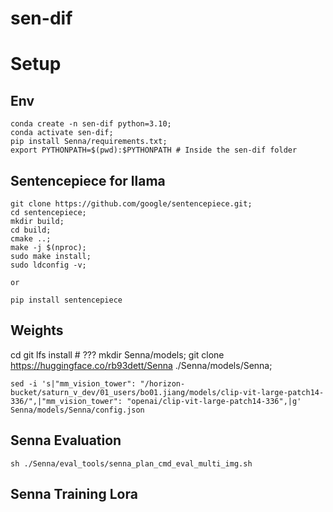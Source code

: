 # sen-dif

# Setup

## Env
    conda create -n sen-dif python=3.10;
    conda activate sen-dif;
    pip install Senna/requirements.txt;
    export PYTHONPATH=$(pwd):$PYTHONPATH # Inside the sen-dif folder

## Sentencepiece for llama
    git clone https://github.com/google/sentencepiece.git;
    cd sentencepiece;
    mkdir build;
    cd build;
    cmake ..;
    make -j $(nproc);
    sudo make install;
    sudo ldconfig -v;

    or

    pip install sentencepiece


## Weights
cd 
git lfs install # ???
    mkdir Senna/models;
    git clone https://huggingface.co/rb93dett/Senna ./Senna/models/Senna;

    sed -i 's|"mm_vision_tower": "/horizon-bucket/saturn_v_dev/01_users/bo01.jiang/models/clip-vit-large-patch14-336/",|"mm_vision_tower": "openai/clip-vit-large-patch14-336",|g' Senna/models/Senna/config.json

## Senna Evaluation
    sh ./Senna/eval_tools/senna_plan_cmd_eval_multi_img.sh

## Senna Training Lora